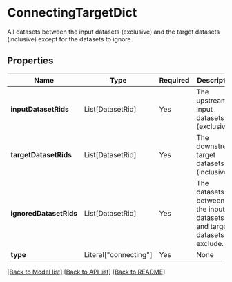 # ConnectingTargetDict

All datasets between the input datasets (exclusive) and the
target datasets (inclusive) except for the datasets to ignore.


## Properties
| Name | Type | Required | Description |
| ------------ | ------------- | ------------- | ------------- |
**inputDatasetRids** | List[DatasetRid] | Yes | The upstream input datasets (exclusive). |
**targetDatasetRids** | List[DatasetRid] | Yes | The downstream target datasets (inclusive). |
**ignoredDatasetRids** | List[DatasetRid] | Yes | The datasets between the input datasets and target datasets to exclude. |
**type** | Literal["connecting"] | Yes | None |


[[Back to Model list]](../../../README.md#models-v2-link) [[Back to API list]](../../README.md#documentation-for-api-endpoints) [[Back to README]](../../README.md)
